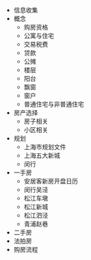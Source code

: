 - 信息收集  
- 概念  
  - 购房资格
  - 公寓与住宅
  - 交易税费
  - 贷款
  - 公摊
  - 楼层
  - 阳台
  - 飘窗
  - 窗户
  - 普通住宅与非普通住宅
- 房产选择  
  - 房子相关
  - 小区相关
- 规划  
  - 上海市规划文件
  - 上海五大新城
  - 闵行
- 一手房
  -   安居客新房开盘日历
  - 闵行吴泾
  - 松江车墩
  - 松江新城
  - 松江泗泾
  - 青浦赵巷
- 二手房  
- 法拍房
- 购房流程  


